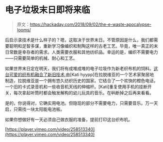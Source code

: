 # 电子垃圾末日即将来临

> 原文：<https://hackaday.com/2018/09/02/the-e-waste-apocalypse-looms/>

后启示录技术是什么样子的？嗯，这取决于世界末日。不管原因是什么，我们都需要聪明和足智多谋，重新学习像编织和制陶这样的古老工艺。毕竟，唯一真正的末日常数是幸存者的需求。人类需要衣服和其他纺织品。幸运的是，编织不需要电力——只需要简单的机械、耐心和工艺。

如果世界末日定在明天，我们将有成堆成堆的电子垃圾作为新老织布机的饲料。[这台可爱的织布机融合了新旧技术](http://katihyyppa.com/post-apocalyptic-weaving/),由[Kati hyypp]在拉脱维亚的一个艺术家聚居地制造，拉脱维亚是一个拥有悠久纺织历史的国家。它结合了一个欢快的橙色电话，一个旧的卡式录音机和一些收音机天线的伸缩杆。[Kati]重复使用手机的挂断开关，每次拿起听筒时都会触发解构的幼儿玩具的音乐。在~~叭~~断掉之后再来看看。

是的，你说得对，它确实用电池。但隐现的部分不需要电力，只需要音乐。万一天启，只需找一块太阳能电池板。

如果你想做好有一天必须自己做衣服的准备，提前打印这台织布机。

[https://player.vimeo.com/video/258513340](https://player.vimeo.com/video/258513340)